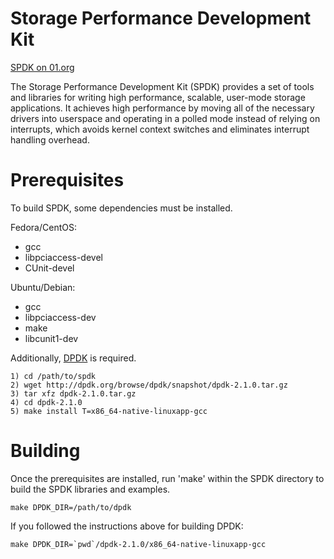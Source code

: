 Storage Performance Development Kit
===================================

[SPDK on 01.org](https://01.org/spdk)

The Storage Performance Development Kit (SPDK) provides a set of tools
and libraries for writing high performance, scalable, user-mode storage
applications.
It achieves high performance by moving all of the necessary drivers into
userspace and operating in a polled mode instead of relying on interrupts,
which avoids kernel context switches and eliminates interrupt handling
overhead.

Prerequisites
=============

To build SPDK, some dependencies must be installed.

Fedora/CentOS:

- gcc
- libpciaccess-devel
- CUnit-devel

Ubuntu/Debian:

- gcc
- libpciaccess-dev
- make
- libcunit1-dev

Additionally, [DPDK](http://dpdk.org/doc/quick-start) is required.

    1) cd /path/to/spdk
    2) wget http://dpdk.org/browse/dpdk/snapshot/dpdk-2.1.0.tar.gz
    3) tar xfz dpdk-2.1.0.tar.gz
    4) cd dpdk-2.1.0
    5) make install T=x86_64-native-linuxapp-gcc

Building
========

Once the prerequisites are installed, run 'make' within the SPDK directory
to build the SPDK libraries and examples.

    make DPDK_DIR=/path/to/dpdk

If you followed the instructions above for building DPDK:

    make DPDK_DIR=`pwd`/dpdk-2.1.0/x86_64-native-linuxapp-gcc
